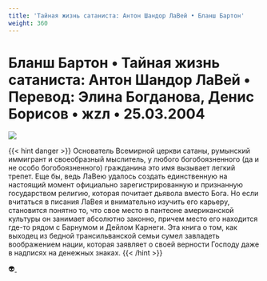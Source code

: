 ```yaml
---
title: 'Тайная жизнь сатаниста: Антон Шандор ЛаВей • Бланш Бартон'
weight: 360
---
```


# Бланш Бартон • **Тайная жизнь сатаниста: Антон Шандор ЛаВей** • Перевод: Элина Богданова, Денис Борисов • жzл • 25.03.2004

![](/img/lavey.gif)

{{< hint danger >}}
Основатель Всемирной церкви сатаны, румынский иммигрант и своеобразный мыслитель, у любого богобоязненного (да и не особо богобоязненного) гражданина это имя вызывает легкий трепет. Еще бы, ведь ЛаВею удалось создать единственную на настоящий момент официально зарегистрированную и признанную государством религию, которая почитает дьявола вместо Бога. Но если вчитаться в писания ЛаВея и внимательно изучить его карьеру, становится понятно то, что свое место в пантеоне американской культуры он занимает абсолютно законно, причем место его находится где-то рядом с Барнумом и Дейлом Карнеги. Эта книга о том, как выходец из бедной трансильванской семьи сумел завладеть воображением нации, которая заявляет о своей верности Господу даже в надписях на денежных знаках.
{{< /hint >}}

👽[ ](http://flibusta.is/b/267569)